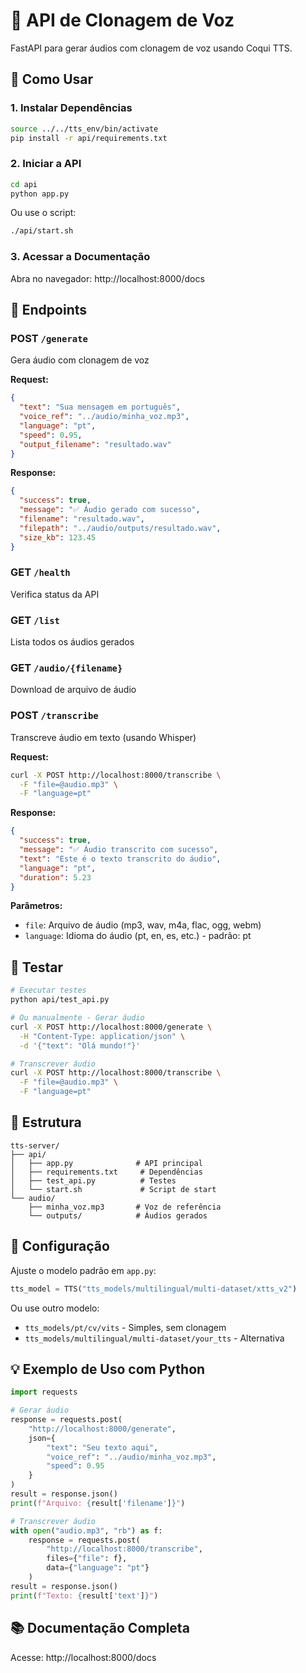 # 🎤 API de Clonagem de Voz

FastAPI para gerar áudios com clonagem de voz usando Coqui TTS.

## 🚀 Como Usar

### 1. Instalar Dependências

```bash
source ../../tts_env/bin/activate
pip install -r api/requirements.txt
```

### 2. Iniciar a API

```bash
cd api
python app.py
```

Ou use o script:
```bash
./api/start.sh
```

### 3. Acessar a Documentação

Abra no navegador: http://localhost:8000/docs

## 📝 Endpoints

### POST `/generate`
Gera áudio com clonagem de voz

**Request:**
```json
{
  "text": "Sua mensagem em português",
  "voice_ref": "../audio/minha_voz.mp3",
  "language": "pt",
  "speed": 0.95,
  "output_filename": "resultado.wav"
}
```

**Response:**
```json
{
  "success": true,
  "message": "✅ Áudio gerado com sucesso",
  "filename": "resultado.wav",
  "filepath": "../audio/outputs/resultado.wav",
  "size_kb": 123.45
}
```

### GET `/health`
Verifica status da API

### GET `/list`
Lista todos os áudios gerados

### GET `/audio/{filename}`
Download de arquivo de áudio

### POST `/transcribe`
Transcreve áudio em texto (usando Whisper)

**Request:**
```bash
curl -X POST http://localhost:8000/transcribe \
  -F "file=@audio.mp3" \
  -F "language=pt"
```

**Response:**
```json
{
  "success": true,
  "message": "✅ Áudio transcrito com sucesso",
  "text": "Este é o texto transcrito do áudio",
  "language": "pt",
  "duration": 5.23
}
```

**Parâmetros:**
- `file`: Arquivo de áudio (mp3, wav, m4a, flac, ogg, webm)
- `language`: Idioma do áudio (pt, en, es, etc.) - padrão: pt

## 🧪 Testar

```bash
# Executar testes
python api/test_api.py

# Ou manualmente - Gerar áudio
curl -X POST http://localhost:8000/generate \
  -H "Content-Type: application/json" \
  -d '{"text": "Olá mundo!"}'

# Transcrever áudio
curl -X POST http://localhost:8000/transcribe \
  -F "file=@audio.mp3" \
  -F "language=pt"
```

## 📁 Estrutura

```
tts-server/
├── api/
│   ├── app.py              # API principal
│   ├── requirements.txt     # Dependências
│   ├── test_api.py          # Testes
│   └── start.sh             # Script de start
└── audio/
    ├── minha_voz.mp3       # Voz de referência
    └── outputs/            # Áudios gerados
```

## 🔧 Configuração

Ajuste o modelo padrão em `app.py`:
```python
tts_model = TTS("tts_models/multilingual/multi-dataset/xtts_v2")
```

Ou use outro modelo:
- `tts_models/pt/cv/vits` - Simples, sem clonagem
- `tts_models/multilingual/multi-dataset/your_tts` - Alternativa

## 💡 Exemplo de Uso com Python

```python
import requests

# Gerar áudio
response = requests.post(
    "http://localhost:8000/generate",
    json={
        "text": "Seu texto aqui",
        "voice_ref": "../audio/minha_voz.mp3",
        "speed": 0.95
    }
)
result = response.json()
print(f"Arquivo: {result['filename']}")

# Transcrever áudio
with open("audio.mp3", "rb") as f:
    response = requests.post(
        "http://localhost:8000/transcribe",
        files={"file": f},
        data={"language": "pt"}
    )
result = response.json()
print(f"Texto: {result['text']}")
```

## 📚 Documentação Completa

Acesse: http://localhost:8000/docs

